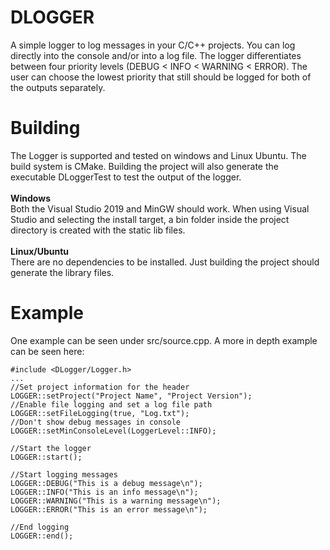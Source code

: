 # DLOGGER

A simple logger to log messages in your C/C++ projects. You can log directly into the console and/or into a log file. The logger differentiates between four priority levels (DEBUG < INFO < WARNING < ERROR). The user can choose the lowest priority that still should be logged for both of the outputs separately.

# Building
The Logger is supported and tested on windows and Linux Ubuntu. The build system is CMake. Building the project will also generate the executable DLoggerTest to test the output of the logger. <br>
<br>
**Windows** <br>
Both the Visual Studio 2019 and MinGW should work. When using Visual Studio and selecting the install target, a bin folder inside the project directory is created with the static lib files. <br>
<br>
**Linux/Ubuntu**<br>
There are no dependencies to be installed. Just building the project should generate the library files.

# Example
One example can be seen under src/source.cpp. A more in depth example can be seen here: <br>
```
#include <DLogger/Logger.h>
...
//Set project information for the header
LOGGER::setProject("Project Name", "Project Version");
//Enable file logging and set a log file path
LOGGER::setFileLogging(true, "Log.txt");
//Don't show debug messages in console
LOGGER::setMinConsoleLevel(LoggerLevel::INFO);

//Start the logger
LOGGER::start();

//Start logging messages
LOGGER::DEBUG("This is a debug message\n");
LOGGER::INFO("This is an info message\n");
LOGGER::WARNING("This is a warning message\n");
LOGGER::ERROR("This is an error message\n");

//End logging
LOGGER::end();
```